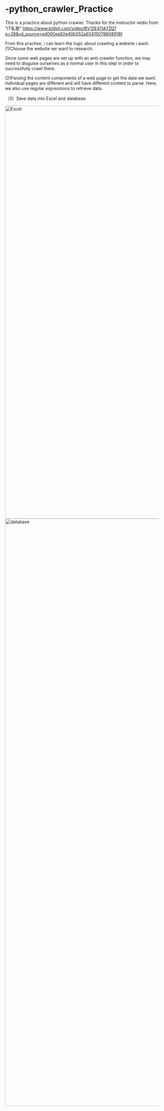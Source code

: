 # -python_crawler_Practice
This is a practice about python crawler.
Thanks for the instructor vedio from "IT私塾"
https://www.bilibili.com/video/BV12E411A7ZQ?p=29&vd_source=ed000ea92e40b552a93415078608918f

From this practise, i can learn the logic about crawling a website i want. 
(1)Choose the website we want to research. 

Since some web pages are set up with an anti-crawler function, we may need to disguise ourselves as a normal user in this step in order to successfully crawl there.

(2)Parsing the content components of a web page to get the data we want.
Individual pages are different and will have different content to parse. Here, we also use regular expressions to retrieve data.

（3）Save data into Excel and database.


<img width="1350" alt="Excel" src="https://github.com/freesandwicha/-python_crawler_Practice/assets/100746570/b2d22576-e984-437a-aef5-d45df5127fef">
<img width="1920" alt="database" src="https://github.com/freesandwicha/-python_crawler_Practice/assets/100746570/c037f7e2-4871-4065-893e-4ba9df4bc400">
